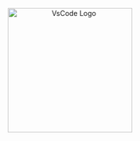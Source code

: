 <p align="center" >
&nbsp;&nbsp;&nbsp;&nbsp;
<img src="https://cdn.discordapp.com/attachments/1283344187495813150/1283344407419944981/w-logo.png?ex=66fe569e&is=66fd051e&hm=690d45b99767b9af852bdf6e15db1b45215470d1befa61e5bef7ac33df4f6dad&" alt="VsCode Logo" width="250"  />
&nbsp;&nbsp;&nbsp;&nbsp;
</p>
